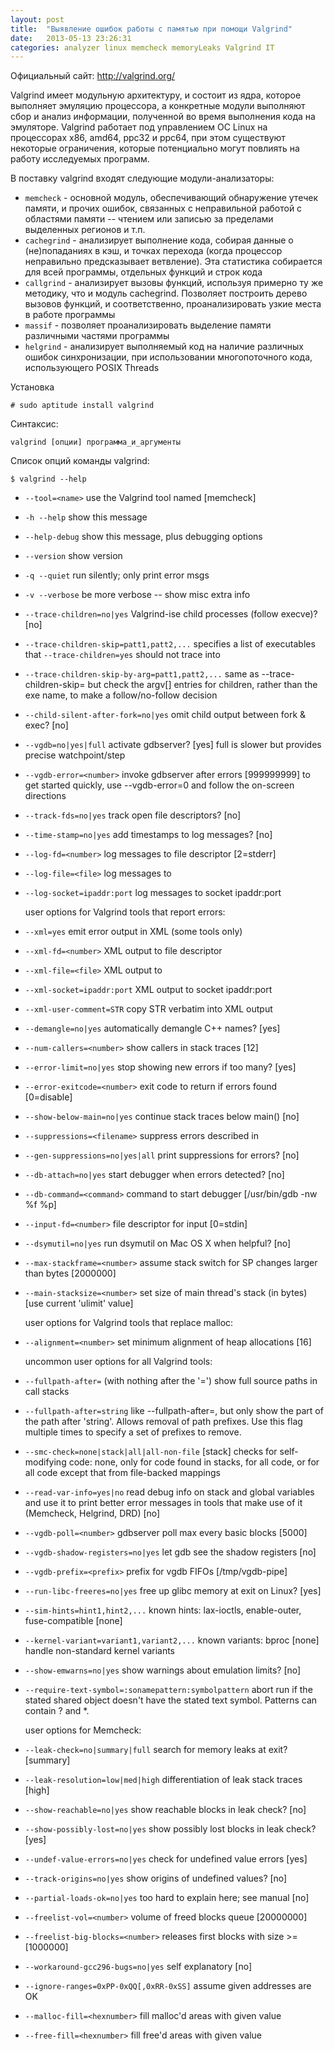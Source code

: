 ```yaml
---
layout: post
title:  "Выявление ошибок работы с памятью при помощи Valgrind"
date:   2013-05-13 23:26:31
categories: analyzer linux memcheck memoryLeaks Valgrind IT
---
```

Официальный сайт: http://valgrind.org/

Valgrind имеет модульную архитектуру, и состоит из ядра, которое выполняет эмуляцию процессора, а конкретные модули выполняют сбор и анализ информации, полученной во время выполнения кода на эмуляторе. Valgrind работает под управлением ОС Linux на процессорах x86, amd64, ppc32 и ppc64, при этом существуют некоторые ограничения, которые потенциально могут повлиять на работу исследуемых программ.

В поставку valgrind входят следующие модули-анализаторы:

 - `memcheck` - основной модуль, обеспечивающий обнаружение утечек памяти, и прочих ошибок, связанных с неправильной работой с областями памяти -- чтением или записью за пределами выделенных регионов и т.п.
 - `cachegrind` - анализирует выполнение кода, собирая данные о (не)попаданиях в кэш, и точках перехода (когда процессор неправильно предсказывает ветвление). Эта статистика собирается для всей программы, отдельных функций и строк кода
 - `callgrind` - анализирует вызовы функций, используя примерно ту же методику, что и модуль cachegrind. Позволяет построить дерево вызовов функций, и соответственно, проанализировать узкие места в работе программы
 - `massif` - позволяет проанализировать выделение памяти различными частями программы
 - `helgrind` - анализирует выполняемый код на наличие различных ошибок синхронизации, при использовании многопоточного кода, использующего POSIX Threads

Установка

`# sudo aptitude install valgrind`

Синтаксис:

`valgrind [опции] программа_и_аргументы`

Список опций команды valgrind:

`$ valgrind --help`

 - `--tool=<name>`             use the Valgrind tool named <name> [memcheck]
 - `-h --help`                 show this message
 - `--help-debug`              show this message, plus debugging options
 - `--version`                 show version
 - `-q --quiet`                run silently; only print error msgs
 - `-v --verbose`              be more verbose -- show misc extra info
 - `--trace-children=no|yes`   Valgrind-ise child processes (follow execve)? [no]
 - `--trace-children-skip=patt1,patt2,...`    specifies a list of executables
                                that `--trace-children=yes` should not trace into
 - `--trace-children-skip-by-arg=patt1,patt2,...`   same as --trace-children-skip=
                                but check the argv[] entries for children, rather
                                than the exe name, to make a follow/no-follow decision
 - `--child-silent-after-fork=no|yes` omit child output between fork & exec? [no]
 - `--vgdb=no|yes|full`        activate gdbserver? [yes]
                                full is slower but provides precise watchpoint/step
 - `--vgdb-error=<number>`     invoke gdbserver after <number> errors [999999999]
                                to get started quickly, use --vgdb-error=0
                                and follow the on-screen directions
 - `--track-fds=no|yes`        track open file descriptors? [no]
 - `--time-stamp=no|yes`       add timestamps to log messages? [no]
 - `--log-fd=<number>`         log messages to file descriptor [2=stderr]
 - `--log-file=<file>`         log messages to <file>
 - `--log-socket=ipaddr:port`  log messages to socket ipaddr:port

    user options for Valgrind tools that report errors:
 - `--xml=yes`                 emit error output in XML (some tools only)
 - `--xml-fd=<number>`         XML output to file descriptor
 - `--xml-file=<file>`         XML output to <file>
 - `--xml-socket=ipaddr:port`  XML output to socket ipaddr:port
 - `--xml-user-comment=STR`    copy STR verbatim into XML output
 - `--demangle=no|yes`         automatically demangle C++ names? [yes]
 - `--num-callers=<number>`    show <number> callers in stack traces [12]
 - `--error-limit=no|yes`      stop showing new errors if too many? [yes]
 - `--error-exitcode=<number>` exit code to return if errors found [0=disable]
 - `--show-below-main=no|yes`  continue stack traces below main() [no]
 - `--suppressions=<filename>` suppress errors described in <filename>
 - `--gen-suppressions=no|yes|all`    print suppressions for errors? [no]
 - `--db-attach=no|yes`        start debugger when errors detected? [no]
 - `--db-command=<command>`    command to start debugger [/usr/bin/gdb -nw %f %p]
 - `--input-fd=<number>`       file descriptor for input [0=stdin]
 - `--dsymutil=no|yes`         run dsymutil on Mac OS X when helpful? [no]
 - `--max-stackframe=<number>` assume stack switch for SP changes larger
                                than <number> bytes [2000000]
 - `--main-stacksize=<number>` set size of main thread's stack (in bytes)
                                [use current 'ulimit' value]

    user options for Valgrind tools that replace malloc:
 - `--alignment=<number>`      set minimum alignment of heap allocations [16]

    uncommon user options for all Valgrind tools:
 - `--fullpath-after=`         (with nothing after the '=')
                                show full source paths in call stacks
 - `--fullpath-after=string`   like --fullpath-after=, but only show the
                                part of the path after 'string'.  Allows removal
                                of path prefixes.  Use this flag multiple times
                                to specify a set of prefixes to remove.
 - `--smc-check=none|stack|all|all-non-file` [stack]
                                checks for self-modifying code: none, only for
                                code found in stacks, for all code, or for all
                                code except that from file-backed mappings
 - `--read-var-info=yes|no`    read debug info on stack and global variables
                                and use it to print better error messages in
                                tools that make use of it (Memcheck, Helgrind,
                                DRD) [no]
 - `--vgdb-poll=<number>`      gdbserver poll max every <number> basic blocks [5000] 
 - `--vgdb-shadow-registers=no|yes`   let gdb see the shadow registers [no]
 - `--vgdb-prefix=<prefix>`    prefix for vgdb FIFOs [/tmp/vgdb-pipe]
 - `--run-libc-freeres=no|yes` free up glibc memory at exit on Linux? [yes]
 - `--sim-hints=hint1,hint2,...`  known hints:
                                   lax-ioctls, enable-outer, fuse-compatible [none]
 - `--kernel-variant=variant1,variant2,...`  known variants: bproc [none]
                                handle non-standard kernel variants
 - `--show-emwarns=no|yes`     show warnings about emulation limits? [no]
 - `--require-text-symbol=:sonamepattern:symbolpattern`    abort run if the
                                stated shared object doesn't have the stated
                                text symbol.  Patterns can contain ? and *.

    user options for Memcheck:
 - `--leak-check=no|summary|full`     search for memory leaks at exit?  [summary]
 - `--leak-resolution=low|med|high`   differentiation of leak stack traces [high]
 - `--show-reachable=no|yes`          show reachable blocks in leak check? [no]
 - `--show-possibly-lost=no|yes`      show possibly lost blocks in leak check?
                                       [yes]
 - `--undef-value-errors=no|yes`      check for undefined value errors [yes]
 - `--track-origins=no|yes`           show origins of undefined values? [no]
 - `--partial-loads-ok=no|yes`        too hard to explain here; see manual [no]
 - `--freelist-vol=<number>`          volume of freed blocks queue      [20000000]
 - `--freelist-big-blocks=<number>`   releases first blocks with size >= [1000000]
 - `--workaround-gcc296-bugs=no|yes`  self explanatory [no]
 - `--ignore-ranges=0xPP-0xQQ[,0xRR-0xSS]`   assume given addresses are OK
 - `--malloc-fill=<hexnumber>`        fill malloc'd areas with given value
 - `--free-fill=<hexnumber>`          fill free'd areas with given value
